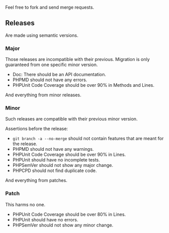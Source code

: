 Feel free to fork and send merge requests.

## Releases

Are made using semantic versions.

### Major

Those releases are incompatible with their previous.
Migration is only guaranteed from one specific minor version.

- Doc: There should be an API documentation.
- PHPMD should not have any errors.
- PHPUnit Code Coverage should be over 90% in Methods and Lines.

And everything from minor releases.

### Minor

Such releases are compatible with their previous minor version.

Assertions before the release:

- `git branch -a --no-merge` should not contain features that are meant for the release.
- PHPMD should not have any warnings.
- PHPUnit Code Coverage should be over 90% in Lines.
- PHPUnit should have no incomplete tests.
- PHPSemVer should not show any major change.
- PHPCPD should not find duplicate code.

And everything from patches.

### Patch

This harms no one.

- PHPUnit Code Coverage should be over 80% in Lines.
- PHPUnit should have no errors.
- PHPSemVer should not show any minor change.
